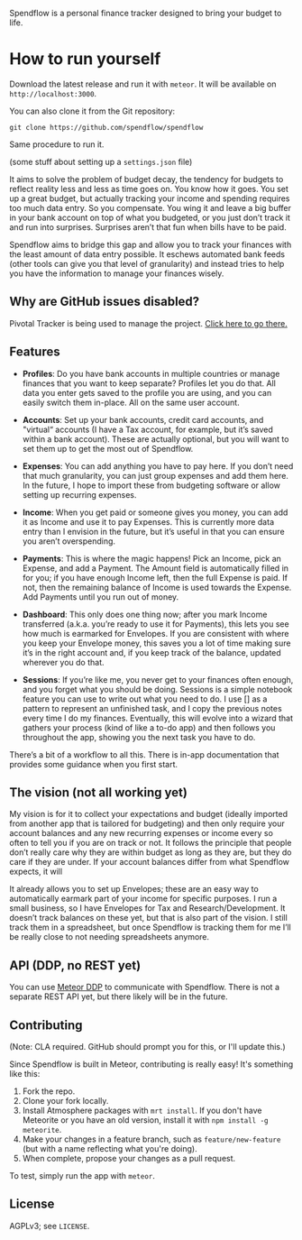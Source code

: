 Spendflow is a personal finance tracker designed to bring your budget to life.

# How to run yourself

Download the latest release and run it with `meteor`. It will be available on `http://localhost:3000`.

You can also clone it from the Git repository:

`git clone https://github.com/spendflow/spendflow`

Same procedure to run it.

(some stuff about setting up a `settings.json` file)

It aims to solve the problem of budget decay, the tendency for budgets to reflect reality less and less as time goes on. You know how it goes. You set up a great budget, but actually tracking your income and spending requires too much data entry. So you compensate. You wing it and leave a big buffer in your bank account on top of what you budgeted, or you just don’t track it and run into surprises. Surprises aren’t that fun when bills have to be paid.

Spendflow aims to bridge this gap and allow you to track your finances with the least amount of data entry possible. It eschews automated bank feeds (other tools can give you that level of granularity) and instead tries to help you have the information to manage your finances wisely.

## Why are GitHub issues disabled?

Pivotal Tracker is being used to manage the project. [Click here to go there.](https://www.pivotaltracker.com/projects/844191)

## Features

* **Profiles**: Do you have bank accounts in multiple countries or manage finances that you want to keep separate? Profiles let you do that. All data you enter gets saved to the profile you are using, and you can easily switch them in-place. All on the same user account.

* **Accounts**: Set up your bank accounts, credit card accounts, and "virtual“ accounts (I have a Tax account, for example, but it’s saved within a bank account). These are actually optional, but you will want to set them up to get the most out of Spendflow.

* **Expenses**: You can add anything you have to pay here. If you don’t need that much granularity, you can just group expenses and add them here. In the future, I hope to import these from budgeting software or allow setting up recurring expenses.

* **Income**: When you get paid or someone gives you money, you can add it as Income and use it to pay Expenses. This is currently more data entry than I envision in the future, but it’s useful in that you can ensure you aren’t overspending.

* **Payments**: This is where the magic happens! Pick an Income, pick an Expense, and add a Payment. The Amount field is automatically filled in for you; if you have enough Income left, then the full Expense is paid. If not, then the remaining balance of Income is used towards the Expense. Add Payments until you run out of money.

* **Dashboard**: This only does one thing now; after you mark Income transferred (a.k.a. you’re ready to use it for Payments), this lets you see how much is earmarked for Envelopes. If you are consistent with where you keep your Envelope money, this saves you a lot of time making sure it’s in the right account and, if you keep track of the balance, updated wherever you do that.

* **Sessions**: If you’re like me, you never get to your finances often enough, and you forget what you should be doing. Sessions is a simple notebook feature you can use to write out what you need to do. I use [] as a pattern to represent an unfinished task, and I copy the previous notes every time I do my finances. Eventually, this will evolve into a wizard that gathers your process (kind of like a to-do app) and then follows you throughout the app, showing you the next task you have to do.


There’s a bit of a workflow to all this. There is in-app documentation that provides some guidance when you first start.

## The vision (not all working yet)

My vision is for it to collect your expectations and budget (ideally imported from another app that is tailored for budgeting) and then only require your account balances and any new recurring expenses or income every so often to tell you if you are on track or not. It follows the principle that people don’t really care why they are within budget as long as they are, but they do care if they are under. If your account balances differ from what Spendflow expects, it will

It already allows you to set up Envelopes; these are an easy way to automatically earmark part of your income for specific purposes. I run a small business, so I have Envelopes for Tax and Research/Development. It doesn’t track balances on these yet, but that is also part of the vision. I still track them in a spreadsheet, but once Spendflow is tracking them for me I’ll be really close to not needing spreadsheets anymore.

## API (DDP, no REST yet)

You can use [Meteor DDP](https://github.com/Charuru/livedata/blob/master/DDP.md) to communicate with Spendflow. There is not a separate REST API yet, but there likely will be in the future.

## Contributing

(Note: CLA required. GitHub should prompt you for this, or I'll update this.)

Since Spendflow is built in Meteor, contributing is really easy! It's something like this:

1. Fork the repo.
1. Clone your fork locally.
1. Install Atmosphere packages with `mrt install`. If you don't have Meteorite or you have an old version, install it with `npm install -g meteorite`.
1. Make your changes in a feature branch, such as `feature/new-feature` (but with a name reflecting what you're doing).
1. When complete, propose your changes as a pull request.

To test, simply run the app with `meteor`.

## License

AGPLv3; see `LICENSE`.
